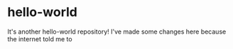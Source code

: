 # hello-world
It's another hello-world repository!
I've made some changes here because the internet told me to
